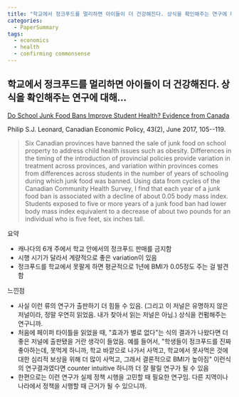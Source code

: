 ```yaml
---
title: "학교에서 정크푸드를 멀리하면 아이들이 더 건강해진다. 상식을 확인해주는 연구에 대해"
categories:
  - PaperSummary
tags:
  - economics
  - health
  - confirming commonsense
---
```


## 학교에서 정크푸드를 멀리하면 아이들이 더 건강해진다. 상식을 확인해주는 연구에 대해…

[Do School Junk Food Bans Improve Student Health? Evidence from Canada](http://economics.ca/cgi/jab?journal=cpp&article=v43n2p0105)

Philip S.J. Leonard, Canadian Economic Policy, 43(2), June 2017, 105--119.

> Six Canadian provinces have banned the sale of junk food on school property to address child health issues such as obesity. Differences in the timing of the introduction of provincial policies provide variation in treatment across provinces, and variation within provinces comes from differences across students in the number of years of schooling during which junk food was banned. Using data from cycles of the Canadian Community Health Survey, I find that each year of a junk food ban is associated with a decline of about 0.05 body mass index. Students exposed to five or more years of a junk food ban had lower body mass index equivalent to a decrease of about two pounds for an individual who is five feet, six inches tall.

요약
- 캐나다의 6개 주에서 학교 안에서의 정크푸드 판매를 금지함
- 시행 시기가 달라서 계량적으로 좋은 variation이 있음
- 정크푸드를 학교에서 못팔게 하면 평균적으로 1년에 BMI가 0.05정도 주는 걸 발견함

느낀점
- 사실 이런 류의 연구가 출판하기 더 힘들 수 있음. (그리고 이 저널은 유명하지 않은 저널이라, 정말 우연히 읽었음. 내가 찾아서 읽는 저널은 아님.) 상식을 컨펌해주는 연구니까.
- 처음에 페이퍼 타이틀을 읽었을 때, "효과가 별로 없다"는 식의 결과가 나왔다면 더 좋은 저널에 출판됐을 거란 생각이 들었음. 예를 들어서, "학생들이 정크푸드를 진짜 좋아하는데, 못먹게 하니까, 학교 바깥으로 나가서 사먹고, 학교에서 못사먹은 것에 대한 심리적 보상을 위해 더 많이 사먹고, 그래서 결론적으로 BMI가 높아짐" 이런식의 연구결과였다면 counter intuitive 하니까 더 잘 팔릴 연구가 될 수 있음
- 한편으로는 이런 연구가 실제 정책 시행을 고민할 때 필요한 연구임. 다른 지역이나 나라에서 정책을 시행할 때 근거가 될 수 있으니까.
